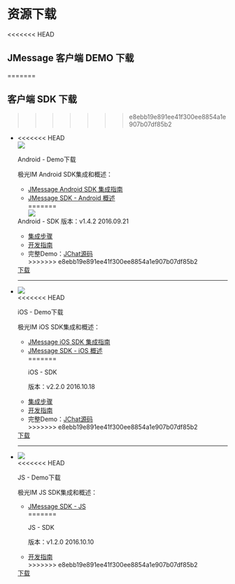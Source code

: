 # 资源下载
<<<<<<< HEAD
## JMessage 客户端 DEMO 下载
=======
## 客户端 SDK 下载
>>>>>>> e8ebb19e891ee41f300ee8854a1e907b07df85b2



<div class="download">
    <ul>
        <li>
            <div class="download-left">
<<<<<<< HEAD
                <div class="download-image">
                    <img src="../image/resource_android.png">
                </div>
            </div>
            <div class="download-right">
                <div class="download-title">
                    <p>Android - Demo下载</p>
                </div>
                <div class="download-info">
                    <p>极光IM Android SDK集成和概述：</p>
                    <ul class="download-info-ul">
                        <li><a href="../client/jmessage_android_guide">JMessage Android SDK 集成指南</a></li>
                        <li><a href="../client/im_sdk_android/">JMessage SDK - Android 概述</a></li>
=======
                <div class="download-image download-image-first">
                    <img src="../image/resource_android.png">
                </div>
            </div>
            <div class="download-right" id="download-right-first">
                <div class="download-title">
                    <span id="release-title">Android - SDK</span>
                    <span id="release-version">版本：v1.4.2</span>
                    <span id="release-time">2016.09.21</span>
                </div>
                <div class="download-info">
                    <ul class="download-info-ul">
                        <li><a href="../client/jmessage_android_guide">集成步骤</a></li>
                        <li><a href="../client/im_sdk_android/">开发指南</a></li>
                        <li>完整Demo：<a href="https://github.com/jpush/jchat-android/" target="_blank">JChat源码</a></li>
>>>>>>> e8ebb19e891ee41f300ee8854a1e907b07df85b2
                        <div style=" clear:both; visibility:hidden;">
                    </ul>
                    </div>
                    <div class="download-icon">
                        <a href="https://www.jiguang.cn/downloads/sdk/im_android/">下载</a>
                    </div>
                </div>
                <div class="hr">
                <hr />
                </div>
        </li>
        <li>
            <div class="download-left">
                <div class="download-image">
                    <img src="../image/resource_ios.png">
                </div>
            </div>
            <div class="download-right">
                <div class="download-title">
<<<<<<< HEAD
                    <p>iOS - Demo下载</p>
                </div>
                <div class="download-info">
                    <p>极光IM iOS SDK集成和概述：</p>
                    <ul class="download-info-ul">
                        <li><a href="../client/jmessage_ios_guide/">JMessage iOS SDK 集成指南</a></li>
                        <li><a href="../client/im_sdk_ios/">JMessage SDK - iOS 概述</a></li>
=======
                    <p id="release-title">iOS - SDK</p>
                    <span id="release-version">版本：v2.2.0</span>
                    <span id="release-time">2016.10.18</span>
                </div>
                <div class="download-info">
                    <ul class="download-info-ul">
                        <li><a href="../client/jmessage_ios_guide/">集成步骤</a></li>
                        <li><a href="../client/im_sdk_ios/">开发指南</a></li>
                        <li>完整Demo：<a href="https://github.com/jpush/jchat-ios" target="_blank">JChat源码</a></li>
>>>>>>> e8ebb19e891ee41f300ee8854a1e907b07df85b2
                        <div style=" clear:both; visibility:hidden;">
                    </ul>
                    </div>
                    <div class="download-icon">
                        <a href="https://www.jiguang.cn/downloads/sdk/im_ios/">下载</a>
                    </div>
                </div>
                <div class="hr">
                <hr />
                </div>
        </li>
        <li>
            <div class="download-left">
                <div class="download-image">
                    <img src="../image/resource_js.png">
                </div>
            </div>
            <div class="download-right">
                <div class="download-title">
<<<<<<< HEAD
                    <p>JS - Demo下载</p>
                </div>
                <div class="download-info">
                    <p>极光IM JS SDK集成和概述：</p>
                    <ul class="download-info-ul">
                        <li><a href="../client/im_sdk_js/">JMessage SDK - JS</a></li>
=======
                    <p id="release-title">JS - SDK</p>
                    <span id="release-version">版本：v1.2.0</span>
                    <span id="release-time">2016.10.10</span>
                </div>
                <div class="download-info">
                    <ul class="download-info-ul">
                        <li><a href="../client/im_sdk_js/">开发指南</a></li>
>>>>>>> e8ebb19e891ee41f300ee8854a1e907b07df85b2
                        <div style=" clear:both; visibility:hidden;">
                    </ul>
                    </div>
                    <div class="download-icon">
                        <a href="https://www.jiguang.cn/downloads/sdk/im_js/">下载</a>
                    </div>
                </div>
        </li>
        <div style=" clear:both; visibility:hidden;">
    </ul>
    </div>